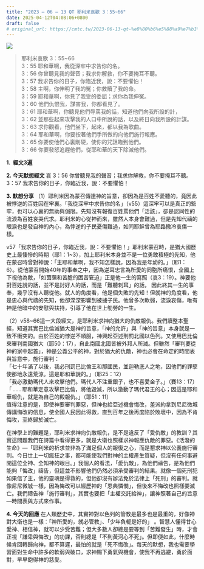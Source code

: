 ```yaml
---
title: "2023 – 06 – 13 QT 耶利米哀歌 3：55~66"
date: 2025-04-12T04:08:06+0800
draft: false
# original_url: https://cmtc.tw/2023-06-13-qt-%e8%80%b6%e5%88%a9%e7%b1%b3%e5%93%80%e6%ad%8c-3%ef%bc%9a5566
---
```


![](/images/qt.jpg)
> 耶利米哀歌 3：55\~66  
> 3：55 耶和華啊，我從深牢中求告你的名。  
> 3：56 你曾聽見我的聲音；我求你解救，你不要掩耳不聽。  
> 3：57 我求告你的日子，你臨近我，說：不要懼怕！  
> 3：58 主啊，你伸明了我的冤；你救贖了我的命。  
> 3：59 耶和華啊，你見了我受的委屈；求你為我伸冤。  
> 3：60 他們仇恨我，謀害我，你都看見了。  
> 3：61 耶和華啊，你聽見他們辱罵我的話，知道他們向我所設的計，  
> 3：62 並那些起來攻擊我的人口中所說的話，以及終日向我所設的計謀。  
> 3：63 求你觀看，他們坐下，起來，都以我為歌曲。  
> 3：64 耶和華啊，你要按著他們手所做的向他們施行報應。  
> 3：65 你要使他們心裏剛硬，使你的咒詛臨到他們。  
> 3：66 你要發怒追趕他們，從耶和華的天下除滅他們。

**1.  經文3遍**

**2. 今天默想經文**
哀 3：56 你曾聽見我的聲音；我求你解救，你不要掩耳不聽。  
3：57 我求告你的日子，你臨近我，說：不要懼怕！

**3. 默想分享**
（1）耶利米因為蒙召傳達神的旨意，卻因為是百姓不愛聽的，竟因此被悖逆的百姓囚在牢裏。「我從深牢中求告你的名」（v55）這深牢可以是真正的監牢，也可以心裏的無助與侷限。先知沒有報復百姓罵他們「活該」，卻是認同性的流淚為百姓哀哭代求。耶利米的心從神而來，雖然人本身會難過，但是先知代禱的眼淚也是發自神的內心，為悖逆的子民憂傷難過，如同耶穌曾為耶路撒冷哀傷一樣。

v57「我求告你的日子，你臨近我，說：不要懼怕！」耶利米蒙召時，是猶大國歷史上最悽慘的時期（耶1：1\~3），加上耶利米本身並不是一位勇敢積極的先知，他在蒙召時曾對神說：「主耶和華啊，我不知怎樣說，因為我是年幼的。」（耶1：6）。從他蒙召開始40年的事奉之中，因為逆耳忠言為所愛的同胞所痛恨，全國上下視他為敵，「如茵蔯和苦膽的困苦窘迫」正是他一生的寫照（哀3：19）。神要他對百姓說的話，並不是討好人的話，而是「難聽刺耳」的話， 因此終其一生的事奉，幾乎沒有人聽從他。就人的角度看，他是個失敗的先知！但就神的角度看，他是忠心與代禱的先知，他卻深深影響到被擄子民。他曾多次軟弱，流淚哀傷，唯有神是他暗中的安慰與扶持，引導了他在世上劬勞的一生。

（2）v58\~66這一大段經文，是耶利米求神向猶大的仇敵報仇。我們讀整本聖經，知道其實巴比倫滅猶大是神的旨意，「神的允許」與「神的旨意」本身就是一致不衝突的。由於百姓的悖逆不順服，神興起亞述刑罰北國以色列。又使用巴比倫來審判南國猶大（耶50：17），自此南國北國皆被外邦人所滅。但雖然「審判要從神的家中起首」，神是公義公平的神，對於猶大的仇敵，神也必會在命定的時間表與旨意中，施行審判：  
「七十年滿了以後，我必刑罰巴比倫王和那國民，並迦勒底人之地，因他們的罪孽使那地永遠荒涼。這是耶和華說的。」（耶25：12）  
「我必激動瑪代人來攻擊他們。瑪代人不注重銀子，也不喜愛金子。」（賽13：17）  
「 . . . 耶和華定意攻擊巴比倫，將他毀滅，所以激動了瑪代君王的心；因這是耶和華報仇，就是為自己的殿報仇。」（耶51：11）  
值得注意的是，即使神要審判罪惡，但神也給亞述機會悔改，差派約拿到尼尼微城傳講悔改的信息，使全國人民因此得救，直到百年之後再度陷於敗壞中，因為不肯悔攻，至終歸於滅亡。

在神學上的難題是，耶利米求神向仇敵報仇，是不是違反了「愛仇敵」的教訓？其實這問題我們在詩篇中看得更多，就是大衛也照樣求神報應仇敵的罪惡。《活潑的生命》—「耶利米的祈求並非為了滿足個人的報復之心，而是懇求神以公義施行審判。今日世上一切瘋狂之事，都可能使我們對神的主權產生質疑，但沒有任何事避開這位全神、全知神的眼目。」我個人的看法，「愛仇敵」，為他們禱告，是為他們能夠「悔改」禱告，但這並不影響他們仍然必須承受審判的結果。就像一個死刑犯如果信了主，他的靈魂是得救的，但他卻沒有辦法免於法律上「死刑」的審判。就像尼尼微城一樣，因為悔改可以經歷神的「恩典憐憫」，但後來不悔改也照樣要滅亡。我們禱告神「施行審判」，其實也要把「主權交託給神」，讓神照著自己的旨意—時間表與方式來作事。

**4. 今天的回應**
在人類歷史中，其實神對以色列的管教是最多也是最重的，好像神對大衛也是一樣：「神所愛的，就必管教」、「少年負軛是好的」 。智慧人懂得甘心愛神、相信神，就可以少受苦難；但大多數人卻總是要等到「苦難發生」時，才會正視「謙卑與悔改」的功課，否則總是「不到黃河心不死」。但即便如此，什麼時候肯回轉歸向神，都不算遲，最怕的就是「死不悔改」。每天的默想，我也需要學習面對生命中許多的軟弱與破口，求神賜下勇氣與機會，使我不再逃避，勇於面對，早早飽得神的慈愛。
